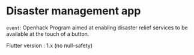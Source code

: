 # Disaster management app
`event`: Openhack
Program aimed at enabling disaster relief services to be available at the touch of a button.

Flutter version : 1.x (no null-safety)
